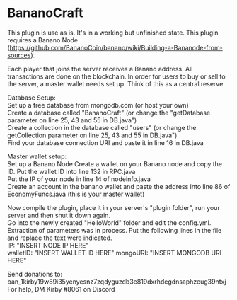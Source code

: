 # BananoCraft


This plugin is use as is. It's in a working but unfinished state. 
This plugin requires a Banano Node (https://github.com/BananoCoin/banano/wiki/Building-a-Bananode-from-sources).

Each player that joins the server receives a Banano address. All transactions are done on the blockchain.
In order for users to buy or sell to the server, a master wallet needs set up. Think of this as a central reserve.


Database Setup:  
Set up a free database from mongodb.com (or host your own)  
Create a database called "BananoCraft" (or change the "getDatabase parameter on line 25, 43 and 55 in DB.java")  
Create a collection in the database called "users" (or change the getCollection parameter on line 25, 43 and 55 in DB.java")  
Find your database connection URI and paste it in line 16 in DB.java  

Master wallet setup:  
Set up a Banano Node
Create a wallet on your Banano node and copy the ID.
Put the wallet ID into line 132 in RPC.java  
Put the IP of your node in line 14 of nodeinfo.java  
Create an account in the banano wallet and paste the address into line 86 of EconomyFuncs.java (this is your master wallet)  
  
 Now compile the plugin, place it in your server's "plugin folder", run your server and then shut it down again.  
 Go into the newly created "HelloWorld" folder and edit the config.yml.
 Extraction of parameters was in process. Put the following lines in the file and replace the text were indicated.  
 IP: "INSERT NODE IP HERE"  
 walletID: "INSERT WALLET ID HERE"
 mongoURI: "INSERT MONGODB URI HERE"
   
Send donations to: ban_1kirby19w89i35yenyesnz7zqdyguzdb3e819dxrhdegdnsaphzeug39ntxj  
For help, DM Kirby #8061 on Discord